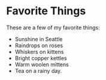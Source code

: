 # Favorite Things

These are a few of my favorite things:

- Sunshine in Seattle
- Raindrops on roses
- Whiskers on kittens
- Bright copper kettles
- Warm woolen mittens
- Tea on a rainy day.

